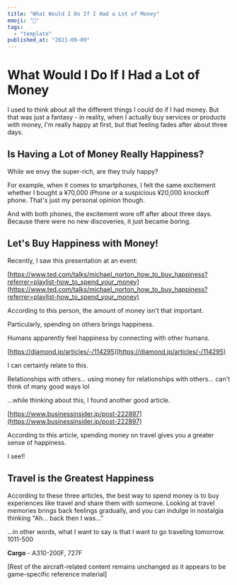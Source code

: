 ```yaml
---
title: "What Would I Do If I Had a Lot of Money"
emoji: "🤖"
tags:
  - "template"
published_at: "2021-09-09"
---
```


# What Would I Do If I Had a Lot of Money

I used to think about all the different things I could do if I had money. But that was just a fantasy - in reality, when I actually buy services or products with money, I'm really happy at first, but that feeling fades after about three days.

## **Is Having a Lot of Money Really Happiness?**

While we envy the super-rich, are they truly happy?

For example, when it comes to smartphones, I felt the same excitement whether I bought a ¥70,000 iPhone or a suspicious ¥20,000 knockoff phone. That's just my personal opinion though.

And with both phones, the excitement wore off after about three days. Because there were no new discoveries, it just became boring.

## Let's Buy Happiness with Money!

Recently, I saw this presentation at an event:

[https://www.ted.com/talks/michael_norton_how_to_buy_happiness?referrer=playlist-how_to_spend_your_money](https://www.ted.com/talks/michael_norton_how_to_buy_happiness?referrer=playlist-how_to_spend_your_money)

According to this person, the amount of money isn't that important.

Particularly, spending on others brings happiness.

Humans apparently feel happiness by connecting with other humans.

[https://diamond.jp/articles/-/114295](https://diamond.jp/articles/-/114295)

I can certainly relate to this.

Relationships with others... using money for relationships with others... can't think of many good ways lol

...while thinking about this, I found another good article.

[https://www.businessinsider.jp/post-222897](https://www.businessinsider.jp/post-222897)

According to this article, spending money on travel gives you a greater sense of happiness.

I see!!

## Travel is the Greatest Happiness

According to these three articles, the best way to spend money is to buy experiences like travel and share them with someone. Looking at travel memories brings back feelings gradually, and you can indulge in nostalgia thinking "Ah... back then I was..."

...in other words, what I want to say is that I want to go traveling tomorrow. 1011-500

**Cargo** - A310-200F, 727F

[Rest of the aircraft-related content remains unchanged as it appears to be game-specific reference material]
